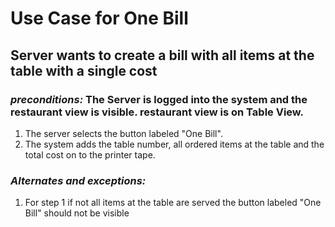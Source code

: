 # Use Case for One Bill
## Server wants to create a bill with all items at the table with a single cost
### *preconditions:* The Server is logged into the system and the restaurant view is visible. restaurant view is on Table View.
1. The server selects the button labeled "One Bill".
2. The system adds the table number, all ordered items at the table and the total cost on to the printer tape.

### *Alternates and exceptions:*
1. For step 1 if not all items at the table are served the button labeled "One Bill" should not be visible